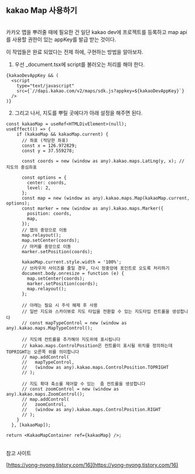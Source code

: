 ## kakao Map 사용하기
<br>
카카오 맵을 뿌려줄 때에 필요한 건 일단 kakao dev에 프로젝트를 등록하고 
map api를 사용할 권한이 있는 appKey를 발급 받는 것이다.

이 작업들은 완료 되었다는 전제 하에, 구현하는 방법을 알아보자.

1. 우선 _document.tsx에 script를 불러오는 처리를 해야 한다.

```tsx
{kakaoDevAppKey && (
  <script
    type="text/javascript"
    src={`//dapi.kakao.com/v2/maps/sdk.js?appkey=${kakaoDevAppKey}`}
  />
)}
```

2. 그리고 나서, 지도를 뿌릴 곳에다가 아래 설정을 해주면 된다.

```tsx
const kakaoMap = useRef<HTMLDivElement>(null);
useEffect(() => {
    if (kakaoMap && kakaoMap.current) {
      // 좌표 (적당한 좌표)
      const x = 126.972829;
      const y = 37.559278;

      const coords = new (window as any).kakao.maps.LatLng(y, x); // 지도의 중심좌표

      const options = {
        center: coords,
        level: 2,
      };
      const map = new (window as any).kakao.maps.Map(kakaoMap.current, options);
      const marker = new (window as any).kakao.maps.Marker({
        position: coords,
        map,
      });
      // 맵의 중앙으로 이동
      map.relayout();
      map.setCenter(coords);
      // 마커를 중앙으로 이동
      marker.setPosition(coords);

      kakaoMap.current.style.width = '100%';
      // 브라우저 사이즈를 줄일 경우, 다시 정중앙에 포인트로 오도록 처리하기
      document.body.onresize = function (e) {
        map.setCenter(coords);
        marker.setPosition(coords);
        map.relayout();
      };

      // 아래는 필요 시 주석 해제 후 사용
      // 일반 지도와 스카이뷰로 지도 타입을 전환할 수 있는 지도타입 컨트롤을 생성합니다
      // const mapTypeControl = new (window as any).kakao.maps.MapTypeControl();

      // 지도에 컨트롤을 추가해야 지도위에 표시됩니다
      // kakao.maps.ControlPosition은 컨트롤이 표시될 위치를 정의하는데 TOPRIGHT는 오른쪽 위를 의미합니다
      // map.addControl(
      //   mapTypeControl,
      //   (window as any).kakao.maps.ControlPosition.TOPRIGHT
      // );

      // 지도 확대 축소를 제어할 수 있는  줌 컨트롤을 생성합니다
      // const zoomControl = new (window as any).kakao.maps.ZoomControl();
      // map.addControl(
      //   zoomControl,
      //   (window as any).kakao.maps.ControlPosition.RIGHT
      // );
    }
  }, [kakaoMap]);

return <KakaoMapContainer ref={kakaoMap} />;
```

<br>
참고 사이트

[https://yong-nyong.tistory.com/16](https://yong-nyong.tistory.com/16)